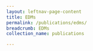 ```yaml
---
layout: leftnav-page-content
title: EDMs
permalink: /publications/edms/
breadcrumb: EDMs
collection_name: publications

---
```


